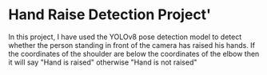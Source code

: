 ﻿# Hand Raise Detection Project'
In this project, I have used the YOLOv8 pose detection model to detect whether the person standing in front of the camera has raised his hands.
If the coordinates of the shoulder are below the coordinates of the elbow then it will say "Hand is raised" otherwise "Hand is not raised"
